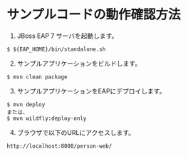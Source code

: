 # サンプルコードの動作確認方法

1. JBoss EAP 7 サーバを起動します。

~~~
$ ${EAP_HOME}/bin/standalone.sh
~~~

2. サンプルアプリケーションをビルドします。

~~~
$ mvn clean package
~~~

3. サンプルアプリケーションをEAPにデプロイします。

~~~
$ mvn deploy
または、
$ mvn wildfly:deploy-only
~~~

4. ブラウザで以下のURLにアクセスします。

~~~
http://localhost:8080/person-web/
~~~